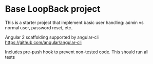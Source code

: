 # Base LoopBack project

This is a starter project that implement basic user handling: admin vs normal user, password reset, etc..

Angular 2 scaffolding supported by angular-cli
https://github.com/angular/angular-cli

Includes pre-push hook to prevent non-tested code. This should run all tests
